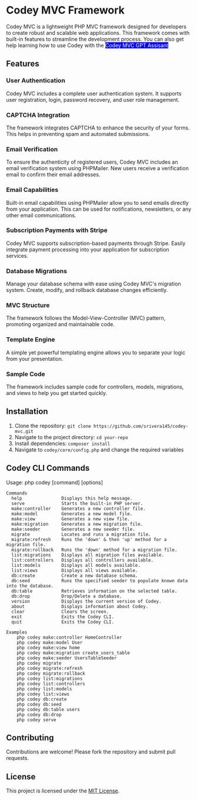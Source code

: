 # Codey MVC Framework

Codey MVC is a lightweight PHP MVC framework designed for developers to create robust and scalable web applications. This framework comes with built-in features to streamline the development process.
You can also get help learning how to use Codey with the <a style="color:white; background-color: blue;text-decoration:none;" href="https://chatgpt.com/g/g-gTAQk5vWg-codey-assistant">Codey MVC GPT Assisant</a>

## Features

### User Authentication
Codey MVC includes a complete user authentication system. It supports user registration, login, password recovery, and user role management.

### CAPTCHA Integration
The framework integrates CAPTCHA to enhance the security of your forms. This helps in preventing spam and automated submissions.

### Email Verification
To ensure the authenticity of registered users, Codey MVC includes an email verification system using PHPMailer. New users receive a verification email to confirm their email addresses.

### Email Capabilities
Built-in email capabilities using PHPMailer allow you to send emails directly from your application. This can be used for notifications, newsletters, or any other email communications.

### Subscription Payments with Stripe
Codey MVC supports subscription-based payments through Stripe. Easily integrate payment processing into your application for subscription services.

### Database Migrations
Manage your database schema with ease using Codey MVC's migration system. Create, modify, and rollback database changes efficiently.

### MVC Structure
The framework follows the Model-View-Controller (MVC) pattern, promoting organized and maintainable code.

### Template Engine
A simple yet powerful templating engine allows you to separate your logic from your presentation.

### Sample Code
The framework includes sample code for controllers, models, migrations, and views to help you get started quickly.

## Installation

1. Clone the repository: `git clone https://github.com/srivera145/codey-mvc.git`
2. Navigate to the project directory: `cd your-repo`
3. Install dependencies: `composer install`
4. Navigate to `codey/core/config.php` and change the required variables

## Codey CLI Commands

Usage: php codey [command] [options]

    Commands
      help               Displays this help message.
      serve              Starts the built-in PHP server.
      make:controller    Generates a new controller file.
      make:model         Generates a new model file.
      make:view          Generates a new view file.
      make:migration     Generates a new migration file.
      make:seeder        Generates a new seeder file.
      migrate            Locates and runs a migration file.
      migrate:refresh    Runs the 'down' & then 'up' method for a migration file.
      migrate:rollback   Runs the 'down' method for a migration file.
      list:migrations    Displays all migration files available.
      list:controllers   Displays all controllers available.
      list:models        Displays all models available.
      list:views         Displays all views available.
      db:create          Create a new database schema.
      db:seed            Runs the specified seeder to populate known data into the database.
      db:table           Retrieves information on the selected table.
      db:drop            Drop/Delete a database.
      version            Displays the current version of Codey.
      about              Displays information about Codey.
      clear              Clears the screen.
      exit               Exits the Codey CLI.
      quit               Exits the Codey CLI.

    Examples
        php codey make:controller HomeController
        php codey make:model User
        php codey make:view home
        php codey make:migration create_users_table
        php codey make:seeder UsersTableSeeder
        php codey migrate
        php codey migrate:refresh
        php codey migrate:rollback
        php codey list:migrations
        php codey list:controllers
        php codey list:models
        php codey list:views
        php codey db:create
        php codey db:seed
        php codey db:table users
        php codey db:drop
        php codey serve

## Contributing

Contributions are welcome! Please fork the repository and submit pull requests.

## License

This project is licensed under the [MIT License](LICENSE).
